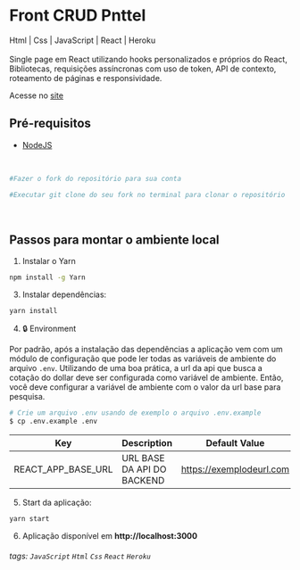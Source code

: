 # Front CRUD Pnttel

<p>
Html | Css | JavaScript | React | Heroku <br><br>
Single page em React utilizando hooks personalizados e próprios do React, Bibliotecas, requisições assíncronas com uso de token, API de contexto, roteamento de páginas e responsividade.
</p>

Acesse no [site](https://dashboard.heroku.com/apps/front-crud-pnttel/)<br>

## Pré-requisitos

- [NodeJS](https://nodejs.org/en/download/)

<br>

```bash
#Fazer o fork do repositório para sua conta

#Executar git clone do seu fork no terminal para clonar o repositório
```

<br>

## Passos para montar o ambiente local

1. Instalar o Yarn

```sh
npm install -g Yarn
```

3. Instalar dependências:

```sh
yarn install
```


 4. 🔒 Environment

Por padrão, após a instalação das dependências a aplicação vem com um módulo de configuração que pode ler todas as variáveis ​​de ambiente do arquivo `.env`.
Utilizando de uma boa prática, a url da api que busca a cotação do dollar deve ser configurada como variável de ambiente. Então, você deve configurar a variável de ambiente com o valor da url base para pesquisa.

```bash
# Crie um arquivo .env usando de exemplo o arquivo .env.example
$ cp .env.example .env
```

| Key                       | Description                                                          | Default Value              |
| ------------------------- | -------------------------------------------------------------------- | -------------------------- |
| REACT_APP_BASE_URL        | URL BASE DA API DO BACKEND                                           | https://exemplodeurl.com   |



5. Start da aplicação:

```sh
yarn start
```

6. Aplicação disponível em **http://localhost:3000**

###### tags: `JavaScript` `Html`  `Css`  `React`  `Heroku`
